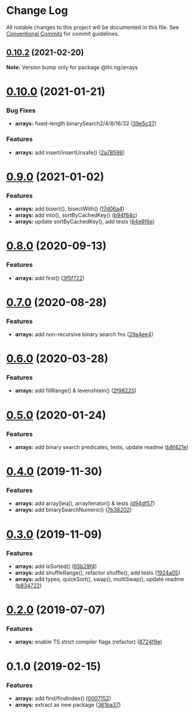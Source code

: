# Change Log

All notable changes to this project will be documented in this file.
See [Conventional Commits](https://conventionalcommits.org) for commit guidelines.

## [0.10.2](https://github.com/thi-ng/umbrella/compare/@thi.ng/arrays@0.10.1...@thi.ng/arrays@0.10.2) (2021-02-20)

**Note:** Version bump only for package @thi.ng/arrays





# [0.10.0](https://github.com/thi-ng/umbrella/compare/@thi.ng/arrays@0.9.2...@thi.ng/arrays@0.10.0) (2021-01-21)


### Bug Fixes

* **arrays:** fixed-length binarySearch2/4/8/16/32 ([39e5c37](https://github.com/thi-ng/umbrella/commit/39e5c3736135f9a49daceee1fe4da9fbdbb96eab))


### Features

* **arrays:** add insert/insertUnsafe() ([2a78598](https://github.com/thi-ng/umbrella/commit/2a7859823d2fb56eef4ee7a6919fe70072475f42))





# [0.9.0](https://github.com/thi-ng/umbrella/compare/@thi.ng/arrays@0.8.5...@thi.ng/arrays@0.9.0) (2021-01-02)


### Features

* **arrays:** add bisect(), bisectWith() ([17d06a4](https://github.com/thi-ng/umbrella/commit/17d06a43e338aca5f2dc61110382363639daecc5))
* **arrays:** add into(), sortByCachedKey() ([b94f64c](https://github.com/thi-ng/umbrella/commit/b94f64c2c351cfed5ea9ade5e42ad0b7076ef9e9))
* **arrays:** update sortByCachedKey(), add tests ([64e8f6e](https://github.com/thi-ng/umbrella/commit/64e8f6e4e83c26c73e23a4831483bd328b78bc49))





# [0.8.0](https://github.com/thi-ng/umbrella/compare/@thi.ng/arrays@0.7.0...@thi.ng/arrays@0.8.0) (2020-09-13)


### Features

* **arrays:** add first() ([3f5f722](https://github.com/thi-ng/umbrella/commit/3f5f7226e5c0495086c973a33e91fc2666f4c68c))





# [0.7.0](https://github.com/thi-ng/umbrella/compare/@thi.ng/arrays@0.6.15...@thi.ng/arrays@0.7.0) (2020-08-28)


### Features

* **arrays:** add non-recursive binary search fns ([29a4ee4](https://github.com/thi-ng/umbrella/commit/29a4ee4d888ccb049df9b50a57e3884ce2d4d0f3))





# [0.6.0](https://github.com/thi-ng/umbrella/compare/@thi.ng/arrays@0.5.6...@thi.ng/arrays@0.6.0) (2020-03-28)


### Features

* **arrays:** add fillRange() & levenshtein() ([2f98225](https://github.com/thi-ng/umbrella/commit/2f98225d129c7c1ae6b88a4f0bea9227254fcf91))





# [0.5.0](https://github.com/thi-ng/umbrella/compare/@thi.ng/arrays@0.4.0...@thi.ng/arrays@0.5.0) (2020-01-24)

### Features

* **arrays:** add binary search predicates, tests, update readme ([b8f421e](https://github.com/thi-ng/umbrella/commit/b8f421eb8888fa1b57a9287f6841cd29952bf19f))

# [0.4.0](https://github.com/thi-ng/umbrella/compare/@thi.ng/arrays@0.3.0...@thi.ng/arrays@0.4.0) (2019-11-30)

### Features

* **arrays:** add arraySeq(), arrayIterator() & tests ([d94df57](https://github.com/thi-ng/umbrella/commit/d94df5786dddf6ef6915af79c3fbf0331ddfd2bd))
* **arrays:** add binarySearchNumeric() ([7b38202](https://github.com/thi-ng/umbrella/commit/7b38202480db71753d24aa52a9c09d3ac78d36ae))

# [0.3.0](https://github.com/thi-ng/umbrella/compare/@thi.ng/arrays@0.2.5...@thi.ng/arrays@0.3.0) (2019-11-09)

### Features

* **arrays:** add isSorted() ([65b29f4](https://github.com/thi-ng/umbrella/commit/65b29f487459c535acdbed3890c8a4e27d87ae2c))
* **arrays:** add shuffleRange(), refactor shuffle(), add tests ([1924a05](https://github.com/thi-ng/umbrella/commit/1924a05ea093e3d1d0b3f063cb331b330cee0c0a))
* **arrays:** add types, quickSort(), swap(), multiSwap(), update readme ([b834722](https://github.com/thi-ng/umbrella/commit/b83472237b3ba262dcbb644c8ccc516d0021bc84))

# [0.2.0](https://github.com/thi-ng/umbrella/compare/@thi.ng/arrays@0.1.9...@thi.ng/arrays@0.2.0) (2019-07-07)

### Features

* **arrays:** enable TS strict compiler flags (refactor) ([8724f9e](https://github.com/thi-ng/umbrella/commit/8724f9e))

# 0.1.0 (2019-02-15)

### Features

* **arrays:** add find/findIndex() ([0007152](https://github.com/thi-ng/umbrella/commit/0007152))
* **arrays:** extract as new package ([361ba37](https://github.com/thi-ng/umbrella/commit/361ba37))
